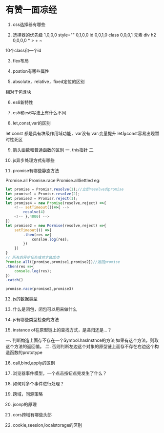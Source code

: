 # 有赞一面凉经

1. css选择器有哪些

2. 选择器的优先级
1,0,0,0 style=""
0,1,0,0 id
0,0,1,0 class
0,0,0,1 元素 div h2
0,0,0,0 * > + ~ 


10个class和一个id

3. flex布局

4. postion有哪些属性

5. absolute，relative，fixed定位的区别

相对于包含块

6. es6新特性

7. es5和es6写法上有什么不同

8. let,const,var的区别

let const 都是具有块级作用域功能，var没有
var:变量提升
let与const容易出现暂时性死区

9. 箭头函数和普通函数的区别
一. this指针
二. 

10. js异步处理方式有哪些

11. promise有哪些静态方法

Promise.all
Promise.race
Promise.allSettled
eg:
```js
let promise = Promisr.resolve(1);//立即resolve的promise
let promise1 = Promisr.resolve(2);
let promise3 = Promisr.reject(1);
let promise4 = new Promise(resolve,reject) =>{
    <!-- setTimeout(()=>{ -->
        resolve(4)
    <!-- },4000) -->
})
let promise2 = new Pormise(resolve,reject) =>{
    setTimeout(() =>{
        .then(res =>{
            consloe.log(res);
        })
    })
}
// 所有的异步任务成功才会成功
Promise.all([promise,promise1,promise2])//返回promise
.then(res =>{
    console.log(res);
})
.catch()

promise.race(promise2,promise3)
```
12. js的数据类型


13. 什么是闭包，闭包可以用来做什么

14. js有哪些类型检查的方法

15. instance of在原型链上的查找方式，是递归还是...？

一. 判断构造上面存不存在一个Symbol.hasInstnce的方法 如果有这个方法，则取这个方法的返回值。
二. 否则判断左边这个对象的原型链上面存不存在右边这个构造函数的prototype

16. call,bind,apply的区别

17. 浏览器事件模型，一个点击按钮点完发生了什么？

18. 如何对多个事件进行处理？

19. 跨域，同源策略

20. jsonp的原理

21. cors跨域有哪些头部

22. cookie,seesion,localstorage的区别